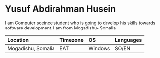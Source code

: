 # Yusuf Abdirahman Husein

I am Computer sceince student who is going to develop his skills towards software development.
I am from Mogadishu- Somalia

Location | Timezone | OS | Languages |
:--- | :--- | :--- | :--- |
Mogadishu, Somalia | EAT | Windows  | SO/EN |
